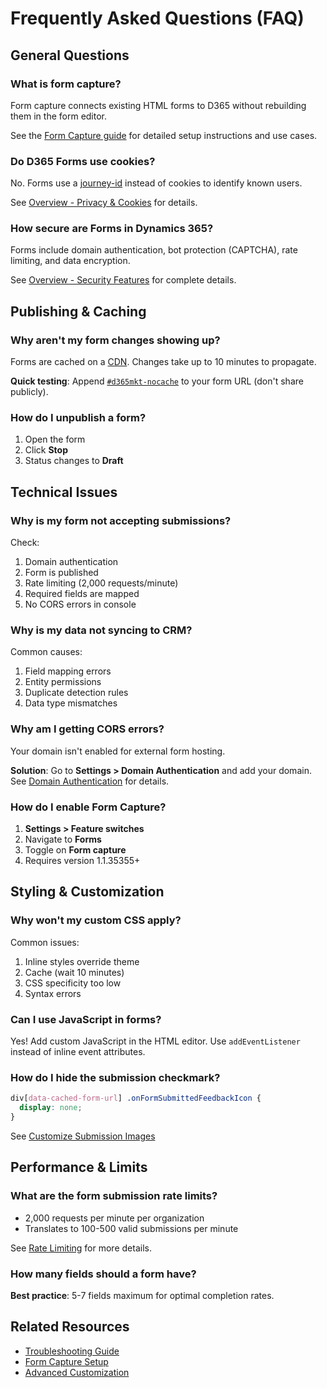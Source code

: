 # Frequently Asked Questions (FAQ)

## General Questions

### What is form capture?

Form capture connects existing HTML forms to D365 without rebuilding them in the form editor.

See the [Form Capture guide](../guides/form-capture.md) for detailed setup instructions and use cases.

### Do D365 Forms use cookies?

No. Forms use a [journey-id](technical-reference.md#journey-id) instead of cookies to identify known users.

See [Overview - Privacy & Cookies](../getting-started/overview.md#privacy--cookies) for details.

### How secure are Forms in Dynamics 365?

Forms include domain authentication, bot protection (CAPTCHA), rate limiting, and data encryption.

See [Overview - Security Features](../getting-started/overview.md#security-features) for complete details.

## Publishing & Caching

### Why aren't my form changes showing up?

Forms are cached on a [CDN](technical-reference.md#cdn-caching). Changes take up to 10 minutes to propagate.

**Quick testing**: Append [`#d365mkt-nocache`](../guides/editing-forms.md#using-the-cache-bypass-parameter) to your form URL (don't share publicly).

### How do I unpublish a form?

1. Open the form
2. Click **Stop**
3. Status changes to **Draft**

## Technical Issues

### Why is my form not accepting submissions?

Check:
1. Domain authentication
2. Form is published
3. Rate limiting (2,000 requests/minute)
4. Required fields are mapped
5. No CORS errors in console

### Why is my data not syncing to CRM?

Common causes:
1. Field mapping errors
2. Entity permissions
3. Duplicate detection rules
4. Data type mismatches

### Why am I getting CORS errors?

Your domain isn't enabled for external form hosting.

**Solution**: Go to **Settings > Domain Authentication** and add your domain. See [Domain Authentication](technical-reference.md#domain-authentication) for details.

### How do I enable Form Capture?

1. **Settings > Feature switches**
2. Navigate to **Forms**
3. Toggle on **Form capture**
4. Requires version 1.1.35355+

## Styling & Customization

### Why won't my custom CSS apply?

Common issues:
1. Inline styles override theme
2. Cache (wait 10 minutes)
3. CSS specificity too low
4. Syntax errors

### Can I use JavaScript in forms?

Yes! Add custom JavaScript in the HTML editor. Use `addEventListener` instead of inline event attributes.

### How do I hide the submission checkmark?

```css
div[data-cached-form-url] .onFormSubmittedFeedbackIcon {
  display: none;
}
```

See [Customize Submission Images](../how-to/customize-submission-images.md)

## Performance & Limits

### What are the form submission rate limits?

- 2,000 requests per minute per organization
- Translates to 100-500 valid submissions per minute

See [Rate Limiting](technical-reference.md#rate-limiting) for more details.

### How many fields should a form have?

**Best practice**: 5-7 fields maximum for optimal completion rates.

## Related Resources

- [Troubleshooting Guide](troubleshooting.md)
- [Form Capture Setup](../guides/form-capture.md)
- [Advanced Customization](../guides/advanced-customization.md)
